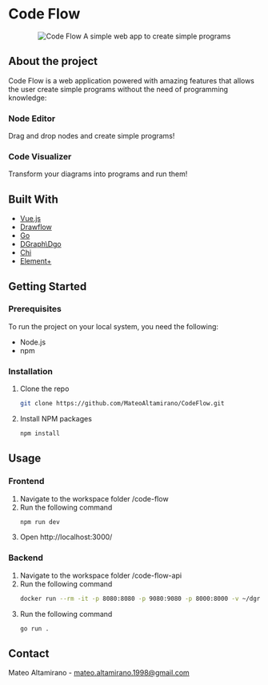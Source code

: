 # Code Flow
<div align="center">
  <img alt="Code Flow" src="https://user-images.githubusercontent.com/52092313/162116410-9a1d96fd-a876-4f51-83cd-94a58f844cf5.png">
  A simple web app to create simple programs
</div>

## About the project
Code Flow is a web application powered with amazing features that allows the user create simple programs without the need of programming knowledge:
### Node Editor
Drag and drop nodes and create simple programs!
### Code Visualizer
Transform your diagrams into programs and run them!

## Built With
* [Vue.js](https://vuejs.org/)
* [Drawflow](https://github.com/jerosoler/Drawflow)
* [Go](https://go.dev/)
* [DGraph\Dgo](https://github.com/dgraph-io/dgo)
* [Chi](https://github.com/go-chi/chi)
* [Element+](https://element-plus.org/)

## Getting Started
### Prerequisites
To run the project on your local system, you need the following:
* Node.js
* npm

### Installation
1. Clone the repo
   ```sh
   git clone https://github.com/MateoAltamirano/CodeFlow.git
   ```
2. Install NPM packages
   ```sh
   npm install
   ```

## Usage
### Frontend
1. Navigate to the workspace folder /code-flow
2. Run the following command
   ```sh
   npm run dev
   ```
3. Open http://localhost:3000/
### Backend
1. Navigate to the workspace folder /code-flow-api
2. Run the following command
   ```sh
   docker run --rm -it -p 8080:8080 -p 9080:9080 -p 8000:8000 -v ~/dgraph:/dgraph dgraph/standalone:master
   ```
3. Run the following command
   ```sh
   go run .
   ```

## Contact
Mateo Altamirano - mateo.altamirano.1998@gmail.com
